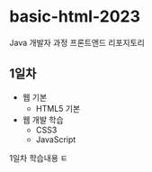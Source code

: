 # basic-html-2023 
Java 개발자 과정 프론트앤드 리포지토리


## 1일차 
- 웹 기본
    - HTML5 기본 
- 웹 개발 학습
    - CSS3
    - JavaScript


1일차 학습내용
ㅌ


